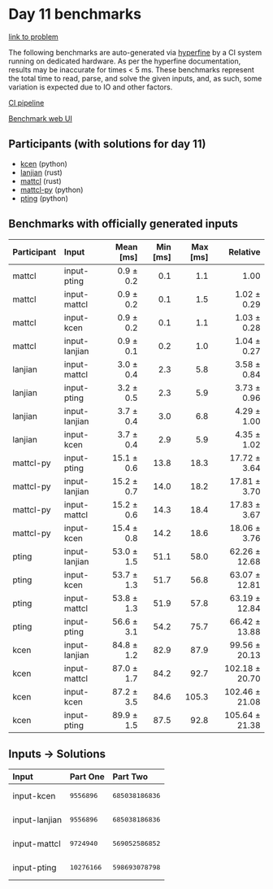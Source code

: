 # Day 11 benchmarks

[link to problem](https://adventofcode.com/2023/day/11)

The following benchmarks are auto-generated via
[hyperfine](https://github.com/sharkdp/hyperfine) by a CI system running on
dedicated hardware. As per the hyperfine documentation, results may be
inaccurate for times < 5 ms. These benchmarks represent the total time to read,
parse, and solve the given inputs, and, as such, some variation is expected due
to IO and other factors.

[CI pipeline](http://ci.papercode.net:8080/teams/main/pipelines/aoc2023)

[Benchmark web UI](https://aoc.ancalagon.black)


## Participants (with solutions for day 11)

- [kcen](https://github.com/kcen/aoc2023) (python)
- [lanjian](https://github.com/lanjian/aoc-2023) (rust)
- [mattcl](https://github.com/mattcl/aoc2023) (rust)
- [mattcl-py](https://github.com/mattcl/aoc2023-py) (python)
- [pting](https://github.com/pting/aoc2023) (python)


## Benchmarks with officially generated inputs

| Participant | Input | Mean [ms] | Min [ms] | Max [ms] | Relative |
|:---|:---|---:|---:|---:|---:|
| mattcl | input-pting | 0.9 ± 0.2 | 0.1 | 1.1 | 1.00 |
| mattcl | input-mattcl | 0.9 ± 0.2 | 0.1 | 1.5 | 1.02 ± 0.29 |
| mattcl | input-kcen | 0.9 ± 0.2 | 0.1 | 1.1 | 1.03 ± 0.28 |
| mattcl | input-lanjian | 0.9 ± 0.1 | 0.2 | 1.0 | 1.04 ± 0.27 |
| lanjian | input-mattcl | 3.0 ± 0.4 | 2.3 | 5.8 | 3.58 ± 0.84 |
| lanjian | input-pting | 3.2 ± 0.5 | 2.3 | 5.9 | 3.73 ± 0.96 |
| lanjian | input-lanjian | 3.7 ± 0.4 | 3.0 | 6.8 | 4.29 ± 1.00 |
| lanjian | input-kcen | 3.7 ± 0.4 | 2.9 | 5.9 | 4.35 ± 1.02 |
| mattcl-py | input-pting | 15.1 ± 0.6 | 13.8 | 18.3 | 17.72 ± 3.64 |
| mattcl-py | input-lanjian | 15.2 ± 0.7 | 14.0 | 18.2 | 17.81 ± 3.70 |
| mattcl-py | input-mattcl | 15.2 ± 0.6 | 14.3 | 18.4 | 17.83 ± 3.67 |
| mattcl-py | input-kcen | 15.4 ± 0.8 | 14.2 | 18.6 | 18.06 ± 3.76 |
| pting | input-lanjian | 53.0 ± 1.5 | 51.1 | 58.0 | 62.26 ± 12.68 |
| pting | input-kcen | 53.7 ± 1.3 | 51.7 | 56.8 | 63.07 ± 12.81 |
| pting | input-mattcl | 53.8 ± 1.3 | 51.9 | 57.8 | 63.19 ± 12.84 |
| pting | input-pting | 56.6 ± 3.1 | 54.2 | 75.7 | 66.42 ± 13.88 |
| kcen | input-lanjian | 84.8 ± 1.2 | 82.9 | 87.9 | 99.56 ± 20.13 |
| kcen | input-mattcl | 87.0 ± 1.7 | 84.2 | 92.7 | 102.18 ± 20.70 |
| kcen | input-kcen | 87.2 ± 3.5 | 84.6 | 105.3 | 102.46 ± 21.08 |
| kcen | input-pting | 89.9 ± 1.5 | 87.5 | 92.8 | 105.64 ± 21.38 |


## Inputs -> Solutions

| Input | Part One | Part Two |
|:---|:---|:---|
|input-kcen|<pre>9556896</pre>|<pre>685038186836</pre>|
|input-lanjian|<pre>9556896</pre>|<pre>685038186836</pre>|
|input-mattcl|<pre>9724940</pre>|<pre>569052586852</pre>|
|input-pting|<pre>10276166</pre>|<pre>598693078798</pre>|